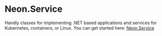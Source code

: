 ﻿Neon.Service
============

Handly classes for implementing .NET based applications and services for Kubernetes, containers, or Linux.  You can get started here: [Neon.Service](https://doc.neonkube.com/Neon.Service-Overview.htm)
